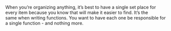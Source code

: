When you’re organizing anything, it’s best to have a single set place for every item because you know that will make it easier to find. It’s the same when writing functions. You want to have each one be responsible for a single function - and nothing more.